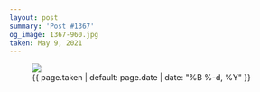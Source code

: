 ```yaml
---
layout: post
summary: 'Post #1367'
og_image: 1367-960.jpg
taken: May 9, 2021
---
```


<figure class="post">
<img sizes="(min-width: 700px) 50vw, calc(100vw - 2rem)" src="{{ site.assets_url }}/1367-480.jpg" srcset="{{ site.assets_url }}/1367-240.jpg 240w, {{ site.assets_url }}/1367-480.jpg 480w, {{ site.assets_url }}/1367-720.jpg 720w, {{ site.assets_url }}/1367-960.jpg 960w"/>
<figcaption>
<time>{{ page.taken | default: page.date | date: "%B %-d, %Y" }}</time>
</figcaption>
</figure>
